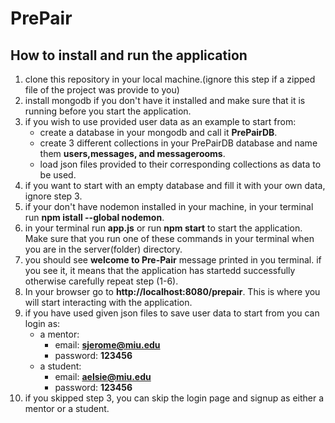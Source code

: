 # PrePair
## How to install and run the application
1. clone this repository in your local machine.(ignore this step if a zipped file of the project was provide to you)
2. install mongodb if you don't have it installed and make sure that it is running before you start the application.
3. if you wish to use provided user data as an example to start from:
    - create a database in your mongodb and call it **PrePairDB**.
    - create 3 different collections in your PrePairDB database and name them **users,messages, and messagerooms**.
    - load json files provided to their corresponding collections as data to be used.
4. if you want to start with an empty database and fill it with your own data, ignore step 3.
5. if your don't have nodemon installed in your machine, in your terminal run **npm istall --global nodemon**.
6. in your terminal run **app.js** or run **npm start** to start the application. Make sure that you run one of these commands in your terminal when you are in the server(folder) directory.
7. you should see **welcome to Pre-Pair** message printed in you terminal. if you see it, it means that the application has startedd successfully otherwise carefully repeat step (1-6).
8. In your browser go to **http://localhost:8080/prepair**. This is where you will start interacting with the application.
9. if you have used given json files to save user data to start from you can login as:
    - a mentor:
        - email: **sjerome@miu.edu**
        - password: **123456**
    - a student: 
        - email: **aelsie@miu.edu**
        - password: **123456**
10. if you skipped step 3, you can skip the login page and signup as either a mentor or a student.